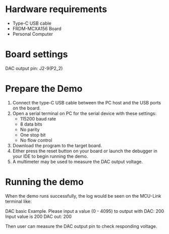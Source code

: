 Hardware requirements
=====================
- Type-C USB cable
- FRDM-MCXA156 Board
- Personal Computer

Board settings
==============
DAC output pin: J2-9(P2_2)

Prepare the Demo
================
1. Connect the type-C USB cable between the PC host and the USB ports on the board.
2. Open a serial terminal on PC for the serial device with these settings:
    - 115200 baud rate
    - 8 data bits
    - No parity
    - One stop bit
    - No flow control
3. Download the program to the target board.
4. Either press the reset button on your board or launch the debugger in your IDE to begin running
   the demo.
5. A multimeter may be used to measure the DAC output voltage.

Running the demo
================
When the demo runs successfully, the log would be seen on the MCU-Link terminal like:

DAC basic Example.
Please input a value (0 - 4095) to output with DAC: 200
Input value is 200
DAC out: 200

Then user can measure the DAC output pin to check responding voltage.

